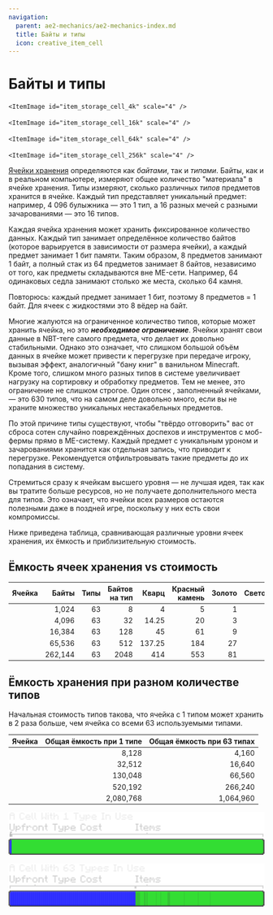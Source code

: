 ```yaml
---
navigation:
  parent: ae2-mechanics/ae2-mechanics-index.md
  title: Байты и типы
  icon: creative_item_cell
---
```


# Байты и типы

<Row>
    <ItemImage id="item_storage_cell_1k" scale="4" />

    <ItemImage id="item_storage_cell_4k" scale="4" />

    <ItemImage id="item_storage_cell_16k" scale="4" />

    <ItemImage id="item_storage_cell_64k" scale="4" />

    <ItemImage id="item_storage_cell_256k" scale="4" />
  </Row>

[Ячейки хранения](../items-blocks-machines/storage_cells.md) определяются как *байтами*, так и *типами*. Байты, как и в реальном компьютере, измеряют общее количество "материала" в ячейке хранения. Типы измеряют, сколько различных *типов* предметов хранится в ячейке. Каждый тип представляет уникальный предмет: например, 4 096 булыжника — это 1 тип, а 16 разных мечей с разными зачарованиями — это 16 типов.

Каждая ячейка хранения может хранить фиксированное количество данных. Каждый тип занимает определённое количество байтов (которое варьируется в зависимости от размера ячейки), а каждый предмет занимает 1 бит памяти. Таким образом, 8 предметов занимают 1 байт, а полный стак из 64 предметов занимает 8 байтов, независимо от того, как предметы складываются вне ME-сети. Например, 64 одинаковых седла занимают столько же места, сколько 64 камня.

Повторюсь: каждый предмет занимает 1 бит, поэтому 8 предметов = 1 байт. Для ячеек с жидкостями это 8 вёдер на байт.

Многие жалуются на ограниченное количество типов, которые может хранить ячейка, но это ***необходимое ограничение***. Ячейки хранят свои данные в NBT-теге самого предмета, что делает их довольно стабильными. Однако это означает, что слишком большой объём данных в ячейке может привести к перегрузке при передаче игроку, вызывая эффект, аналогичный "бану книг" в ванильном Minecraft. Кроме того, слишком много разных типов в системе увеличивает нагрузку на сортировку и обработку предметов. Тем не менее, это ограничение не слишком строгое. Один отсек <ItemLink id="drive" />, заполненный ячейками, — это 630 типов, что на самом деле довольно много, если вы не храните множество уникальных нестакабельных предметов.

По этой причине типы существуют, чтобы "твёрдо отговорить" вас от сброса сотен случайно повреждённых доспехов и инструментов с моб-фермы прямо в ME-систему. Каждый предмет с уникальным уроном и зачарованиями хранится как отдельная запись, что приводит к перегрузке. Рекомендуется отфильтровывать такие предметы до их попадания в систему.

Стремиться сразу к ячейкам высшего уровня — не лучшая идея, так как вы тратите больше ресурсов, но не получаете дополнительного места для типов. Это означает, что ячейки всех размеров остаются полезными даже в поздней игре, поскольку у них есть свои компромиссы.

Ниже приведена таблица, сравнивающая различные уровни ячеек хранения, их ёмкость и приблизительную стоимость.

## Ёмкость ячеек хранения vs стоимость

| Ячейка                                     |   Байты | Типы | Байтов на тип | Кварц | Красный камень | Золото | Светокамень |
| ---------------------------------------- | ------: | ----: | -------------: | -----: | -------: | ---: | --------: |
| <ItemLink id="item_storage_cell_1k" />   |   1,024 |    63 |              8 |      4 |        5 |    1 |         0 |
| <ItemLink id="item_storage_cell_4k" />   |   4,096 |    63 |             32 |  14.25 |       20 |    3 |         0 |
| <ItemLink id="item_storage_cell_16k" />  |  16,384 |    63 |            128 |     45 |       61 |    9 |         4 |
| <ItemLink id="item_storage_cell_64k" />  |  65,536 |    63 |            512 | 137.25 |      184 |   27 |        16 |
| <ItemLink id="item_storage_cell_256k" /> | 262,144 |    63 |           2048 |    414 |      553 |   81 |        48 |

## Ёмкость хранения при разном количестве типов

Начальная стоимость типов такова, что ячейка с 1 типом может хранить в 2 раза больше, чем ячейка со всеми 63 используемыми типами.

| Ячейка                                     | Общая ёмкость при 1 типе | Общая ёмкость при 63 типах |
| ---------------------------------------- | ----------------------------------------: | ------------------------------------------: |
| <ItemLink id="item_storage_cell_1k" />   |                                     8,128 |                                       4,160 |
| <ItemLink id="item_storage_cell_4k" />   |                                    32,512 |                                      16,640 |
| <ItemLink id="item_storage_cell_16k" />  |                                   130,048 |                                      66,560 |
| <ItemLink id="item_storage_cell_64k" />  |                                   520,192 |                                     266,240 |
| <ItemLink id="item_storage_cell_256k" /> |                                 2,080,768 |                                   1,064,960 |

![Ячейка с 1 типом](../assets/diagrams/1_type_cell.png)

![Ячейка с 63 типами](../assets/diagrams/63_type_cell.png)